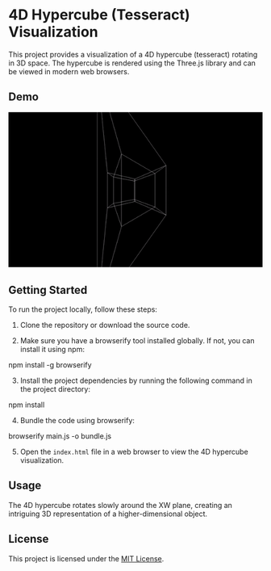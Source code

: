 # 4D Hypercube (Tesseract) Visualization

This project provides a visualization of a 4D hypercube (tesseract) rotating in 3D space. The hypercube is rendered using the Three.js library and can be viewed in modern web browsers.

## Demo
![Hypercube GIF](hypercube.gif)

## Getting Started

To run the project locally, follow these steps:

1. Clone the repository or download the source code.

2. Make sure you have a browserify tool installed globally. If not, you can install it using npm:

npm install -g browserify

3. Install the project dependencies by running the following command in the project directory:

npm install

4. Bundle the code using browserify:

browserify main.js -o bundle.js

5. Open the `index.html` file in a web browser to view the 4D hypercube visualization.

## Usage

The 4D hypercube rotates slowly around the XW plane, creating an intriguing 3D representation of a higher-dimensional object.

## License

This project is licensed under the [MIT License](LICENSE).

